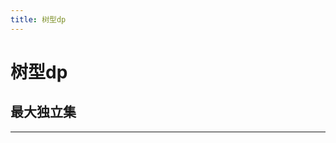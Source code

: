 ```yaml
---
title: 树型dp
---
```


# 树型dp

<script type="text/javascript" src="/include/head.js"></script>

## 最大独立集

---

<script type="text/javascript" src="/include/tail.js"></script>
